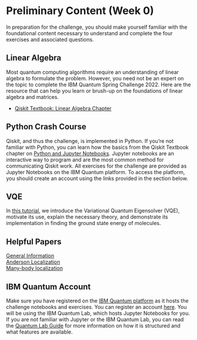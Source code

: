 # Preliminary Content (Week 0)

In preparation for the challenge, you should make yourself familiar with the foundational content necessary to understand and complete the four exercises and associated questions. 

## Linear Algebra

Most quantum computing algorithms require an understanding of linear algebra to formulate the problem. However, you need not be an expert on the topic to complete the IBM Quantum Spring Challenge 2022. Here are  the resource that can help you learn or brush-up on the foundations of linear algebra and matrices.


- [Qiskit Textbook: Linear Algebra Chapter](https://qiskit.org/textbook/ch-appendix/linear_algebra.html)

## Python Crash Course

Qiskit, and thus the challenge, is implemented in Python. If you’re not familiar with Python, you can learn how the basics from the Qiskit Textbook chapter on [Python and Jupyter Notebooks](https://qiskit.org/textbook/ch-prerequisites/python-and-jupyter-notebooks.html). Jupyter notebooks are an interactive way to program and are the most common method for communicating Qiskit work. All exercises for the challenge are provided as Jupyter Notebooks on the IBM Quantum platform. To access the platform, you should create an account using the links provided in the section below.

## VQE

In [this tutorial](https://qiskit.org/textbook/ch-applications/vqe-molecules.html), we introduce the Variational Quantum Eigensolver (VQE), motivate its use, explain the necessary theory, and demonstrate its implementation in finding the ground state energy of molecules.

## Helpful Papers

[General Information](https://www.nature.com/articles/s41534-022-00528-0)<br>
[Anderson Localization](https://physicstoday.scitation.org/doi/10.1063/1.3206091?feed=most-cited)<br>
[Many-body localization](https://arxiv.org/abs/1804.11065)<br>


## IBM Quantum Account

Make sure you have registered on the [IBM Quantum platform](https://challenges.quantum-computing.ibm.com/spring-2022) as it hosts the challenge notebooks and exercises. You can register an account [here](https://auth.quantum-computing.ibm.com/auth/idaas?redirectTo=https%3A%2F%2Fquantum-computing.ibm.com%2F). You will be using the IBM Quantum Lab, which hosts Jupyter Notebooks for you. If you are not familiar with Jupyter or the IBM Quantum Lab, you can read the [Quantum Lab Guide](https://quantum-computing.ibm.com/lab/docs/iql/#qlab) for more information on how it is structured and what features are available.


